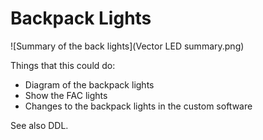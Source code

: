 # Backpack Lights

![Summary of the back lights](Vector LED summary.png)

Things that this could do:

* Diagram of the backpack lights
* Show the FAC lights
* Changes to the backpack lights in the custom software

See also DDL.

